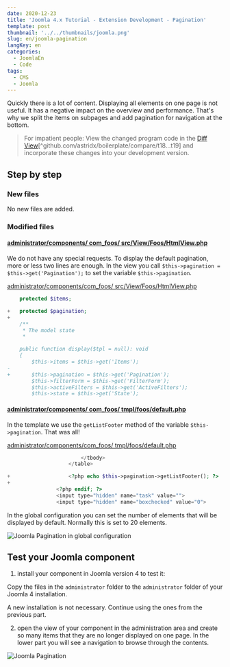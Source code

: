 ```yaml
---
date: 2020-12-23
title: 'Joomla 4.x Tutorial - Extension Development - Pagination'
template: post
thumbnail: '../../thumbnails/joomla.png'
slug: en/joomla-pagination
langKey: en
categories:
  - JoomlaEn
  - Code
tags:
  - CMS
  - Joomla
---
```


Quickly there is a lot of content. Displaying all elements on one page is not useful. It has a negative impact on the overview and performance. That's why we split the items on subpages and add pagination for navigation at the bottom.<!-- \index{pagination} -->

> For impatient people: View the changed program code in the [Diff View](https://github.com/astridx/boilerplate/compare/t18...t19)[^github.com/astridx/boilerplate/compare/t18...t19] and incorporate these changes into your development version.

## Step by step

### New files

No new files are added.

### Modified files

<!-- prettier-ignore -->
#### [administrator/components/ com\_foos/ src/View/Foos/HtmlView.php](https://github.com/astridx/boilerplate/compare/t18...t19#diff-8e3d37bbd99544f976bf8fd323eb5250)

We do not have any special requests. To display the default pagination, more or less two lines are enough. In the view you call
`$this->pagination = $this->get('Pagination');` to set the variable `$this->pagination`.

[administrator/components/com_foos/ src/View/Foos/HtmlView.php](https://github.com/astridx/boilerplate/blob/23dfac84a81f5e050ba474e80f04a8ddf19c4658/src/administrator/components/com_foos/src/View/Foos/HtmlView.php)

```php {diff}
 	protected $items;

+	protected $pagination;
+
 	/**
 	 * The model state
 	 *

 	public function display($tpl = null): void
 	{
 		$this->items = $this->get('Items');
-
+		$this->pagination = $this->get('Pagination');
 		$this->filterForm = $this->get('FilterForm');
 		$this->activeFilters = $this->get('ActiveFilters');
 		$this->state = $this->get('State');

```

<!-- prettier-ignore -->
#### [administrator/components/ com\_foos/ tmpl/foos/default.php](https://github.com/astridx/boilerplate/compare/t18...t19#diff-3186af99ea4e3321b497b86fcd1cd757)

In the template we use the `getListFooter` method of the variable `$this->pagination`. That was all!

[administrator/components/com_foos/ tmpl/foos/default.php](https://github.com/astridx/boilerplate/blob/23dfac84a81f5e050ba474e80f04a8ddf19c4658/src/administrator/components/com_foos/tmpl/foos/default.php)

```php {diff}
 						</tbody>
 					</table>

+					<?php echo $this->pagination->getListFooter(); ?>
+
 				<?php endif; ?>
 				<input type="hidden" name="task" value="">
 				<input type="hidden" name="boxchecked" value="0">

```

In the global configuration you can set the number of elements that will be displayed by default. Normally this is set to 20 elements.

![Joomla Pagination in global configuration](/images/j4x23x2.png)

## Test your Joomla component

1. install your component in Joomla version 4 to test it:

Copy the files in the `administrator` folder to the `administrator` folder of your Joomla 4 installation.

A new installation is not necessary. Continue using the ones from the previous part.

2. open the view of your component in the administration area and create so many items that they are no longer displayed on one page. In the lower part you will see a navigation to browse through the contents.

![Joomla Pagination](/images/j4x23x1.png)
